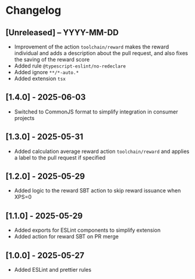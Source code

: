 # Changelog

## [Unreleased] – YYYY-MM-DD

- Improvement of the action `toolchain/reward` makes the reward individual and adds a description about the pull request, and also fixes the saving of the reward score
- Added rule `@typescript-eslint/no-redeclare`
- Added ignore `**/*-auto.*`
- Added extension `tsx`

## [1.4.0] - 2025-06-03

- Switched to CommonJS format to simplify integration in consumer projects

## [1.3.0] - 2025-05-31

- Added calculation average reward action `toolchain/reward` and applies a label to the pull request if specified

## [1.2.0] - 2025-05-29

- Added logic to the reward SBT action to skip reward issuance when XPS=0

## [1.1.0] - 2025-05-29

- Added exports for ESLint components to simplify extension
- Added action for reward SBT on PR merge

## [1.0.0] - 2025-05-27

- Added ESLint and prettier rules

